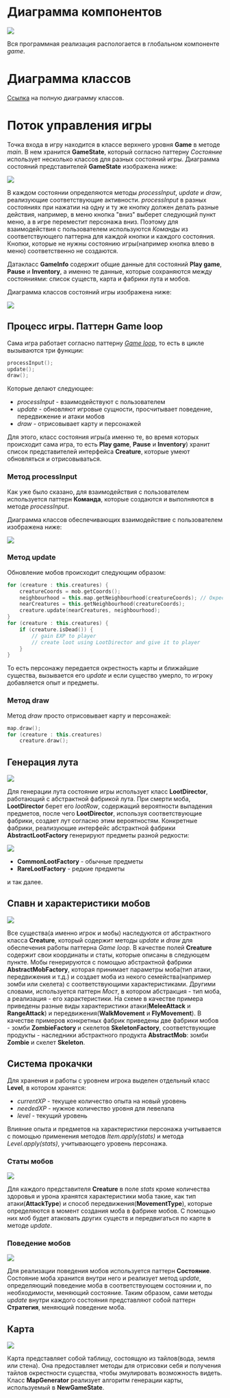 # Диаграмма компонентов

![](img/components.svg)

Вся программная реализация распологается в глобальном компоненте _game_.

# Диаграмма классов
[Ссылка](img/everything.svg) на полную диаграмму классов.

# Поток управления игры

Точка входа в игру находится в классе верхнего уровня **Game** в методе _main_. В нем хранится **GameState**, который согласно паттерну _Состояние_ использует несколько классов для разных состояний игры. Диаграмма состояний представителей **GameState** изображена ниже:

![](img/game-states.png)

В каждом состоянии определяются методы _processInput_, _update_ и _draw_, реализующие соответствующие активности. _processInput_ в разных состояниях при нажатии на одну и ту же кнопку должен делать разные действия, например, в меню кнопка "вниз" выберет следующий пункт меню, а в игре переместит персонажа вниз. Поэтому для взаимодействия с пользователем используются _Команды_ из соответствующего паттерна для каждой кнопки и каждого состояния. Кнопки, которые не нужны состоянию игры(например кнопка влево в меню) соответственно не создаются.

Датакласс **GameInfo** содержит общие данные для состояний **Play game**, **Pause** и **Inventory**, а именно те данные, которые сохраняются между состояниями: список существ, карта и фабрики лута и мобов.

Диаграмма классов состояний игры изображена ниже:

![](img/states-classes.svg)

## Процесс игры. Паттерн Game loop

Сама игра работает согласно паттерну [_Game loop_](https://gameprogrammingpatterns.com/game-loop.html), то есть в цикле вызываются три функции:
```kotlin
processInput();
update();
draw();
```
Которые делают следующее:
- _processInput_ - взаимодействуют с пользователем
- _update_ - обновляют игровые сущности, просчитывает поведение, передвижение и атаки мобов
- _draw_ - отрисовывает карту и персонажей

Для этого, класс состояния игры(а именно те, во время которых происходит сама игра, то есть **Play game**, **Pause** и **Inventory**) хранит список представителей интерфейса **Creature**, которые умеют обновляться и отрисовываться.

### Метод processInput

Как уже было сказано, для взаимодействия с пользователем используется паттерн **Команда**, которые создаются и выполняются в методе _processInput_.

Диаграмма классов обеспечивающих взаимодействие с пользователем изображена ниже:

![](img/controls-classes.svg)

### Метод update

Обновление мобов происходит следующим образом:

```kotlin
for (creature : this.creatures) {
	creatureCoords = mob.getCoords();
	neighbourhood = this.map.getNeighbourhood(creatureCoords); // Окрестность на карте
	nearCreatures = this.getNeighbourhood(creatureCoords);
	creature.update(nearCreatures, neighbourhood);
}
for (creature : this.creatures) {
	if (creature.isDead()) {
		// gain EXP to player
		// create loot using LootDirector and give it to player
	}
}
```

То есть персонажу передается окрестность карты и ближайшие существа, вызывается его _update_ и если существо умерло, то игроку добавляется опыт и предметы.

### Метод draw

Метод _draw_ просто отрисовывает карту и персонажей:

```kotlin
map.draw();
for (creature : this.creatures)
	creature.draw();
```

## Генерация лута

![](img/items-classes.svg)

Для генерации лута состояние игры использует класс **LootDirector**, работающий с абстрактной фабрикой лута. При смерти моба, **LootDirector** берет его _lootRow_, содержащий вероятности выпадения предметов, после чего **LootDirector**, используя соответствующие фабрики, создает лут согласно этим вероятностям. Конкретные фабрики, реализующие интерфейс абстрактной фабрики **AbstractLootFactory** генерируют предметы разной редкости:

![](img/items-factories-classes.svg)

- **CommonLootFactory** - обычные предметы
- **RareLootFactory** - редкие предметы

и так далее.

## Спавн и характеристики мобов

![](img/creatures-classes.svg)

Все существа(а именно игрок и мобы) наследуются от абстрактного класса **Creature**, который содержит методы _update_ и _draw_ для обеспечения работы паттерна _Game loop_. В качестве полей **Creature** содержит свои координаты и статы, которые описаны в следующем пункте.
Мобы генерируются с помощью абстрактной фабрики **AbstractMobFactory**, которая принимает параметры моба(тип атаки, передвижения и т.д.) и создает моба из некого семейства(например зомби или скелета) с соответствующими характеристиками. Другими словами, используется паттерн _Мост_, в котором абстракция - тип моба, а реализация - его характеристики. На схеме в качестве примера приведены разные виды характеристики атаки(**MeleeAttack** и **RangeAttack**) и передвижения(**WalkMovement** и **FlyMovement**). В качестве примеров конкретных фабрик приведены две фабрики мобов - зомби **ZombieFactory** и скелетов **SkeletonFactory**, соответствующие продукты - наследники абстрактного продукта **AbstractMob**: зомби **Zombie** и скелет **Skeleton**.

## Система прокачки

Для хранения и работы с уровнем игрока выделен отдельный класс **Level**, в котором хранятся:

- _currentXP_ - текущее количество опыта на новый уровень
- _neededXP_ - нужное количество уровня для левелапа
- _level_ - текущий уровень

Влияние опыта и предметов на характеристики персонажа учитывается с помощью применения методов _Item.apply(stats)_ и метода _Level.apply(stats)_, учитывающего уровень персонажа.


### Статы мобов

![](img/stats-classes.svg)

Для каждого представителя **Creature** в поле _stats_ кроме количества здоровья и урона хранятся характеристики моба такие, как тип атаки(**AttackType**) и способ передвижения(**MovementType**), которые определяются в момент создания моба в фабрике мобов. С помощью них моб будет атаковать других существ и передвигаться по карте в методе _update_.

### Поведение мобов

![](img/mob-states-classes.svg)

Для реализации поведения мобов используется паттерн **Состояние**. Состояние моба хранится внутри него и реализует метод _update_, определяющий поведение моба в соответствующем состоянии и, по необходимости, меняющий состояние. Таким образом, сами методы _update_ внутри каждого состояния представляют собой паттерн **Стратегия**, меняющий поведение моба.

## Карта

![](img/map-classes.svg)

Карта представляет собой таблицу, состоящую из тайлов(вода, земля или стена). Она предоставляет методы для отрисовки себя и получения тайлов окрестности существа, чтобы эмулировать возможность видеть. Класс **MapGenerator** реализует алгоритм генерации карты, используемый в **NewGameState**.
